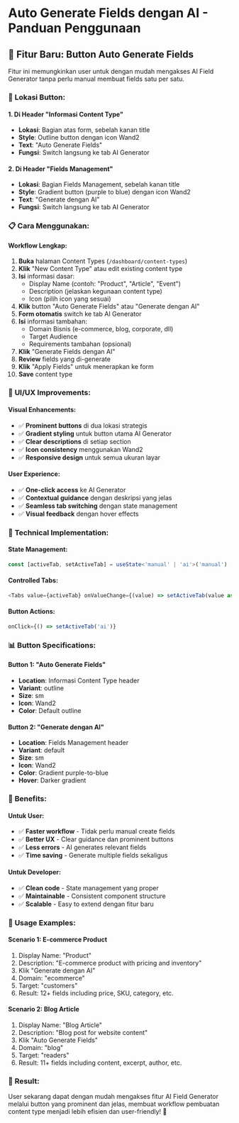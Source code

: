 # Auto Generate Fields dengan AI - Panduan Penggunaan

## 🚀 **Fitur Baru: Button Auto Generate Fields**

Fitur ini memungkinkan user untuk dengan mudah mengakses AI Field Generator tanpa perlu manual membuat fields satu per satu.

### 🎯 **Lokasi Button:**

#### **1. Di Header "Informasi Content Type"**
- **Lokasi**: Bagian atas form, sebelah kanan title
- **Style**: Outline button dengan icon Wand2
- **Text**: "Auto Generate Fields"
- **Fungsi**: Switch langsung ke tab AI Generator

#### **2. Di Header "Fields Management"**
- **Lokasi**: Bagian Fields Management, sebelah kanan title
- **Style**: Gradient button (purple to blue) dengan icon Wand2
- **Text**: "Generate dengan AI"
- **Fungsi**: Switch langsung ke tab AI Generator

### 📋 **Cara Menggunakan:**

#### **Workflow Lengkap:**
1. **Buka** halaman Content Types (`/dashboard/content-types`)
2. **Klik** "New Content Type" atau edit existing content type
3. **Isi** informasi dasar:
   - Display Name (contoh: "Product", "Article", "Event")
   - Description (jelaskan kegunaan content type)
   - Icon (pilih icon yang sesuai)
4. **Klik** button "Auto Generate Fields" atau "Generate dengan AI"
5. **Form otomatis** switch ke tab AI Generator
6. **Isi** informasi tambahan:
   - Domain Bisnis (e-commerce, blog, corporate, dll)
   - Target Audience
   - Requirements tambahan (opsional)
7. **Klik** "Generate Fields dengan AI"
8. **Review** fields yang di-generate
9. **Klik** "Apply Fields" untuk menerapkan ke form
10. **Save** content type

### 🎨 **UI/UX Improvements:**

#### **Visual Enhancements:**
- ✅ **Prominent buttons** di dua lokasi strategis
- ✅ **Gradient styling** untuk button utama AI Generator
- ✅ **Clear descriptions** di setiap section
- ✅ **Icon consistency** menggunakan Wand2
- ✅ **Responsive design** untuk semua ukuran layar

#### **User Experience:**
- ✅ **One-click access** ke AI Generator
- ✅ **Contextual guidance** dengan deskripsi yang jelas
- ✅ **Seamless tab switching** dengan state management
- ✅ **Visual feedback** dengan hover effects

### 🔧 **Technical Implementation:**

#### **State Management:**
```typescript
const [activeTab, setActiveTab] = useState<'manual' | 'ai'>('manual')
```

#### **Controlled Tabs:**
```typescript
<Tabs value={activeTab} onValueChange={(value) => setActiveTab(value as 'manual' | 'ai')}>
```

#### **Button Actions:**
```typescript
onClick={() => setActiveTab('ai')}
```

### 📊 **Button Specifications:**

#### **Button 1: "Auto Generate Fields"**
- **Location**: Informasi Content Type header
- **Variant**: outline
- **Size**: sm
- **Icon**: Wand2
- **Color**: Default outline

#### **Button 2: "Generate dengan AI"**
- **Location**: Fields Management header
- **Variant**: default
- **Size**: sm
- **Icon**: Wand2
- **Color**: Gradient purple-to-blue
- **Hover**: Darker gradient

### 🎯 **Benefits:**

#### **Untuk User:**
- ✅ **Faster workflow** - Tidak perlu manual create fields
- ✅ **Better UX** - Clear guidance dan prominent buttons
- ✅ **Less errors** - AI generates relevant fields
- ✅ **Time saving** - Generate multiple fields sekaligus

#### **Untuk Developer:**
- ✅ **Clean code** - State management yang proper
- ✅ **Maintainable** - Consistent component structure
- ✅ **Scalable** - Easy to extend dengan fitur baru

### 🚀 **Usage Examples:**

#### **Scenario 1: E-commerce Product**
1. Display Name: "Product"
2. Description: "E-commerce product with pricing and inventory"
3. Klik "Generate dengan AI"
4. Domain: "ecommerce"
5. Target: "customers"
6. Result: 12+ fields including price, SKU, category, etc.

#### **Scenario 2: Blog Article**
1. Display Name: "Blog Article"
2. Description: "Blog post for website content"
3. Klik "Auto Generate Fields"
4. Domain: "blog"
5. Target: "readers"
6. Result: 11+ fields including content, excerpt, author, etc.

### 🎉 **Result:**

User sekarang dapat dengan mudah mengakses fitur AI Field Generator melalui button yang prominent dan jelas, membuat workflow pembuatan content type menjadi lebih efisien dan user-friendly! 🚀
